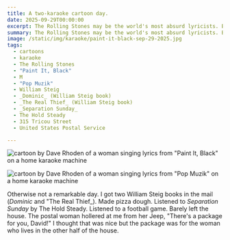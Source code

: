 ```yaml
---
title: A two-karaoke cartoon day.
date: 2025-09-29T00:00:00
excerpt: The Rolling Stones may be the world's most absurd lyricists. But so is "M".
summary: The Rolling Stones may be the world's most absurd lyricists. But so is "M".
image: /static/img/karaoke/paint-it-black-sep-29-2025.jpg
tags:
  - cartoons
  - karaoke
  - The Rolling Stones
  - "Paint It, Black"
  - M
  - "Pop Muzik"
  - William Steig
  - _Dominic_ (William Steig book)
  - _The Real Thief_ (William Steig book)
  - _Separation Sunday_
  - The Hold Steady
  - 315 Tricou Street
  - United States Postal Service

---
```


![cartoon by Dave Rhoden of a woman singing lyrics from "Paint It, Black" on a home karaoke machine](/static/img/karaoke/paint-it-black-sep-29-2025.jpg)

![cartoon by Dave Rhoden of a woman singing lyrics from "Pop Muzik" on a home karaoke machine](/static/img/karaoke/pop-muzik-sep-29-2025.jpg)

Otherwise not a remarkable day. I got two William Steig books in the mail (_Dominic_ and "The Real Thief_). Made pizza dough. Listened to _Separation Sunday_ by The Hold Steady. Listened to a football game. Barely left the house. The postal woman hollered at me from her Jeep, "There's a package for you, David!" I thought that was nice but the package was for the woman who lives in the other half of the house.